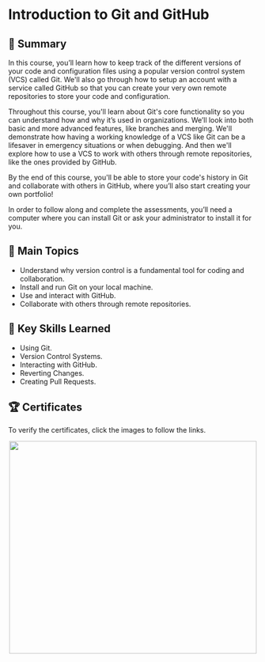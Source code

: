 # Introduction to Git and GitHub

## 📄 Summary 
In this course, you’ll learn how to keep track of the different versions of your code and configuration files using a popular version control system (VCS) called Git. We'll also go through how to setup an account with a service called GitHub so that you can create your very own remote repositories to store your code and configuration. 

Throughout this course, you'll learn about Git's core functionality so you can understand how and why it’s used in organizations. We’ll look into both basic and more advanced features, like branches and merging. We'll demonstrate how having a working knowledge of a VCS like Git can be a lifesaver in emergency situations or when debugging. And then we'll explore how to use a VCS to work with others through remote repositories, like the ones provided by GitHub.

By the end of this course, you'll be able to store your code's history in Git and collaborate with others in GitHub, where you’ll also start creating your own portfolio! 

In order to follow along and complete the assessments, you’ll need a computer where you can install Git or ask your administrator to install it for you.

## 📑 Main Topics 
- Understand why version control is a fundamental tool for coding and collaboration.
- Install and run Git on your local machine.
- Use and interact with GitHub.
- Collaborate with others through remote repositories.

## 🔑 Key Skills Learned 
- Using Git.
- Version Control Systems.
- Interacting with GitHub.
- Reverting Changes.
- Creating Pull Requests.


## 🏆 Certificates 
To verify the certificates, click the images to follow the links.

<p align="middle">
  <a href="https://www.coursera.org/account/accomplishments/verify/TNA4V4LG57YW"><img src="https://user-images.githubusercontent.com/96287101/204100671-f42ec1dd-cc2c-423c-8fb7-e1f9196b32db.jpg" width="500" height="430"></a>
</p>